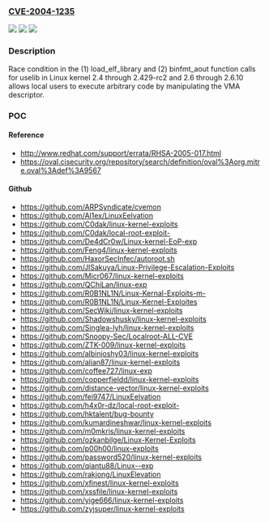 ### [CVE-2004-1235](https://cve.mitre.org/cgi-bin/cvename.cgi?name=CVE-2004-1235)
![](https://img.shields.io/static/v1?label=Product&message=n%2Fa&color=blue)
![](https://img.shields.io/static/v1?label=Version&message=n%2Fa&color=blue)
![](https://img.shields.io/static/v1?label=Vulnerability&message=n%2Fa&color=brighgreen)

### Description

Race condition in the (1) load_elf_library and (2) binfmt_aout function calls for uselib in Linux kernel 2.4 through 2.429-rc2 and 2.6 through 2.6.10 allows local users to execute arbitrary code by manipulating the VMA descriptor.

### POC

#### Reference
- http://www.redhat.com/support/errata/RHSA-2005-017.html
- https://oval.cisecurity.org/repository/search/definition/oval%3Aorg.mitre.oval%3Adef%3A9567

#### Github
- https://github.com/ARPSyndicate/cvemon
- https://github.com/Al1ex/LinuxEelvation
- https://github.com/C0dak/linux-kernel-exploits
- https://github.com/C0dak/local-root-exploit-
- https://github.com/De4dCr0w/Linux-kernel-EoP-exp
- https://github.com/Feng4/linux-kernel-exploits
- https://github.com/HaxorSecInfec/autoroot.sh
- https://github.com/JlSakuya/Linux-Privilege-Escalation-Exploits
- https://github.com/Micr067/linux-kernel-exploits
- https://github.com/QChiLan/linux-exp
- https://github.com/R0B1NL1N/Linux-Kernal-Exploits-m-
- https://github.com/R0B1NL1N/Linux-Kernel-Exploites
- https://github.com/SecWiki/linux-kernel-exploits
- https://github.com/Shadowshusky/linux-kernel-exploits
- https://github.com/Singlea-lyh/linux-kernel-exploits
- https://github.com/Snoopy-Sec/Localroot-ALL-CVE
- https://github.com/ZTK-009/linux-kernel-exploits
- https://github.com/albinjoshy03/linux-kernel-exploits
- https://github.com/alian87/linux-kernel-exploits
- https://github.com/coffee727/linux-exp
- https://github.com/copperfieldd/linux-kernel-exploits
- https://github.com/distance-vector/linux-kernel-exploits
- https://github.com/fei9747/LinuxEelvation
- https://github.com/h4x0r-dz/local-root-exploit-
- https://github.com/hktalent/bug-bounty
- https://github.com/kumardineshwar/linux-kernel-exploits
- https://github.com/m0mkris/linux-kernel-exploits
- https://github.com/ozkanbilge/Linux-Kernel-Exploits
- https://github.com/p00h00/linux-exploits
- https://github.com/password520/linux-kernel-exploits
- https://github.com/qiantu88/Linux--exp
- https://github.com/rakjong/LinuxElevation
- https://github.com/xfinest/linux-kernel-exploits
- https://github.com/xssfile/linux-kernel-exploits
- https://github.com/yige666/linux-kernel-exploits
- https://github.com/zyjsuper/linux-kernel-exploits

